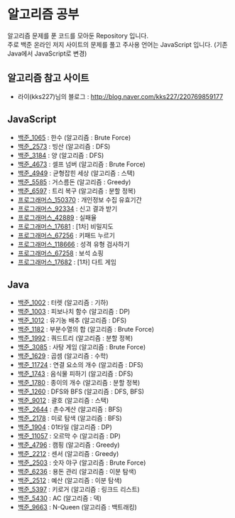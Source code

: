 # 알고리즘 공부
알고리즘 문제를 푼 코드를 모아둔 Repository 입니다.  
주로 백준 온라인 저지 사이트의 문제를 풀고 주사용 언어는 JavaScript 입니다. (기존 Java에서 JavaScript로 변경)
  
## 알고리즘 참고 사이트
* 라이(kks227)님의 블로그 : <http://blog.naver.com/kks227/220769859177>
  
## JavaScript
* [백준_1065](https://github.com/yurak-choi/algorithm/blob/master/javascript/BOJ1065.js) : 한수 (알고리즘 : Brute Force)
* [백준_2573](https://github.com/yurak-choi/algorithm/blob/master/javascript/BOJ2573.js) : 빙산 (알고리즘 : DFS)
* [백준_3184](https://github.com/yurak-choi/algorithm/blob/master/javascript/BOJ3184.js) : 양 (알고리즘 : DFS)
* [백준_4673](https://github.com/yurak-choi/algorithm/blob/master/javascript/BOJ4673.js) : 셀프 넘버 (알고리즘 : Brute Force)
* [백준_4949](https://github.com/yurak-choi/algorithm/blob/master/javascript/BOJ4949.js) : 균형잡힌 세상 (알고리즘 : 스택)
* [백준_5585](https://github.com/yurak-choi/algorithm/blob/master/javascript/BOJ5585.js) : 거스름돈 (알고리즘 : Greedy)
* [백준_6597](https://github.com/yurak-choi/algorithm/blob/master/javascript/BOJ6597.js) : 트리 복구 (알고리즘 : 분할 정복)
* [프로그래머스_150370](https://github.com/yurak-choi/algorithm/blob/master/javascript/P150370.js) : 개인정보 수집 유효기간
* [프로그래머스_92334](https://github.com/yurak-choi/algorithm/blob/master/javascript/P92334.js) : 신고 결과 받기
* [프로그래머스_42889](https://github.com/yurak-choi/algorithm/blob/master/javascript/P42889.js) : 실패율
* [프로그래머스_17681](https://github.com/yurak-choi/algorithm/blob/master/javascript/P17681.js) : [1차] 비밀지도
* [프로그래머스_67256](https://github.com/yurak-choi/algorithm/blob/master/javascript/P67256.js) : 키패드 누르기
* [프로그래머스_118666](https://github.com/yurak-choi/algorithm/blob/master/javascript/P118666.js) : 성격 유형 검사하기
* [프로그래머스_67258](https://github.com/yurak-choi/algorithm/blob/master/javascript/P67258.js) : 보석 쇼핑
* [프로그래머스_17682](https://github.com/yurak-choi/algorithm/blob/master/javascript/P17682.js) : [1차] 다트 게임

  
## Java
* [백준_1002](https://github.com/yurak-choi/algorithm/blob/master/java/BOJ1002.java) : 터렛 (알고리즘 : 기하)
* [백준_1003](https://github.com/yurak-choi/algorithm/blob/master/java/BOJ1003.java) : 피보나치 함수 (알고리즘 : DP)
* [백준_1012](https://github.com/yurak-choi/algorithm/blob/master/java/BOJ1012.java) : 유기농 배추 (알고리즘 : DFS)
* [백준_1182](https://github.com/yurak-choi/algorithm/blob/master/java/BOJ1182.java) : 부분수열의 합 (알고리즘 : Brute Force)
* [백준_1992](https://github.com/yurak-choi/algorithm/blob/master/java/BOJ1992.java) : 쿼드트리 (알고리즘 : 분할 정복)
* [백준_3085](https://github.com/yurak-choi/algorithm/blob/master/java/BOJ3085.java) : 사탕 게임 (알고리즘 : Brute Force)
* [백준_1629](https://github.com/yurak-choi/algorithm/blob/master/java/BOJ1629.java) : 곱셈 (알고리즘 : 수학)
* [백준_11724](https://github.com/yurak-choi/algorithm/blob/master/java/BOJ11724.java) : 연결 요소의 개수 (알고리즘 : DFS)
* [백준_1743](https://github.com/yurak-choi/algorithm/blob/master/java/BOJ1743.java) : 음식물 피하기 (알고리즘 : DFS)
* [백준_1780](https://github.com/yurak-choi/algorithm/blob/master/java/BOJ1780.java) : 종이의 개수 (알고리즘 : 분할 정복)
* [백준_1260](https://github.com/yurak-choi/algorithm/blob/master/java/BOJ1260.java) : DFS와 BFS (알고리즘 : DFS, BFS)
* [백준_9012](https://github.com/yurak-choi/algorithm/blob/master/java/BOJ9012.java) : 괄호 (알고리즘 : 스택)
* [백준_2644](https://github.com/yurak-choi/algorithm/blob/master/java/BOJ2644.java) : 촌수계산 (알고리즘 : BFS)
* [백준_2178](https://github.com/yurak-choi/algorithm/blob/master/java/BOJ2178.java) : 미로 탐색 (알고리즘 : BFS)
* [백준_1904](https://github.com/yurak-choi/algorithm/blob/master/java/BOJ1904.java) : 01타일 (알고리즘 : DP)
* [백준_11057](https://github.com/yurak-choi/algorithm/blob/master/java/BOJ11057.java) : 오르막 수 (알고리즘 : DP)
* [백준_4796](https://github.com/yurak-choi/algorithm/blob/master/java/BOJ4796.java) : 캠핑 (알고리즘 : Greedy)
* [백준_2212](https://github.com/yurak-choi/algorithm/blob/master/java/BOJ2212.java) : 센서 (알고리즘 : Greedy)
* [백준_2503](https://github.com/yurak-choi/algorithm/blob/master/java/BOJ2503.java) : 숫자 야구 (알고리즘 : Brute Force)
* [백준_6236](https://github.com/yurak-choi/algorithm/blob/master/java/BOJ6236.java) : 용돈 관리 (알고리즘 : 이분 탐색)
* [백준_2512](https://github.com/yurak-choi/algorithm/blob/master/java/BOJ2512.java) : 예산 (알고리즘 : 이분 탐색)
* [백준_5397](https://github.com/yurak-choi/algorithm/blob/master/java/BOJ5397.java) : 키로거 (알고리즘 : 링크드 리스트)
* [백준_5430](https://github.com/yurak-choi/algorithm/blob/master/java/BOJ5430.java) : AC (알고리즘 : 덱)
* [백준_9663](https://github.com/yurak-choi/algorithm/blob/master/java/BOJ9663.java) : N-Queen (알고리즘 : 백트래킹)
